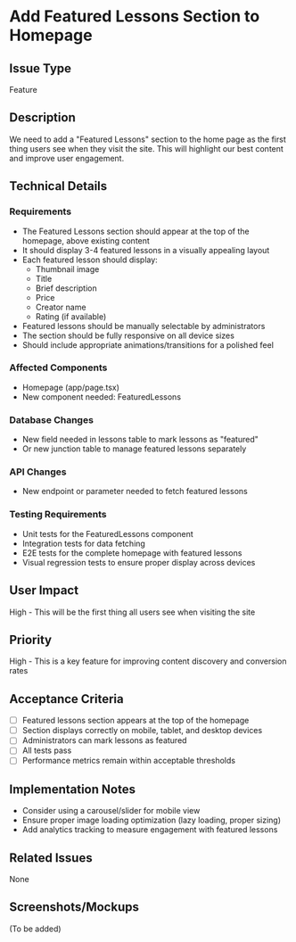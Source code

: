 # Add Featured Lessons Section to Homepage

## Issue Type
Feature

## Description
We need to add a "Featured Lessons" section to the home page as the first thing users see when they visit the site. This will highlight our best content and improve user engagement.

## Technical Details

### Requirements
- The Featured Lessons section should appear at the top of the homepage, above existing content
- It should display 3-4 featured lessons in a visually appealing layout
- Each featured lesson should display:
  - Thumbnail image
  - Title
  - Brief description
  - Price
  - Creator name
  - Rating (if available)
- Featured lessons should be manually selectable by administrators
- The section should be fully responsive on all device sizes
- Should include appropriate animations/transitions for a polished feel

### Affected Components
- Homepage (app/page.tsx)
- New component needed: FeaturedLessons

### Database Changes
- New field needed in lessons table to mark lessons as "featured"
- Or new junction table to manage featured lessons separately

### API Changes
- New endpoint or parameter needed to fetch featured lessons

### Testing Requirements
- Unit tests for the FeaturedLessons component
- Integration tests for data fetching
- E2E tests for the complete homepage with featured lessons
- Visual regression tests to ensure proper display across devices

## User Impact
High - This will be the first thing all users see when visiting the site

## Priority
High - This is a key feature for improving content discovery and conversion rates

## Acceptance Criteria
- [ ] Featured lessons section appears at the top of the homepage
- [ ] Section displays correctly on mobile, tablet, and desktop devices
- [ ] Administrators can mark lessons as featured
- [ ] All tests pass
- [ ] Performance metrics remain within acceptable thresholds

## Implementation Notes
- Consider using a carousel/slider for mobile view
- Ensure proper image loading optimization (lazy loading, proper sizing)
- Add analytics tracking to measure engagement with featured lessons

## Related Issues
None

## Screenshots/Mockups
(To be added)
